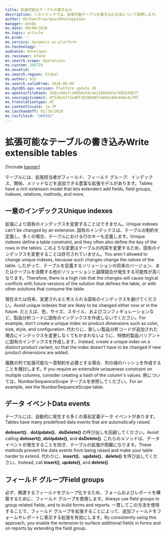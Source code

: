 ```yaml
---
title: 拡張可能なテーブルの書き込み
description: このトピックでは、拡張可能テーブルを書き込む方法について説明します。
author: MichaelFruergaardPontoppidan
manager: AnnBe
ms.date: 09/09/2018
ms.topic: article
ms.prod: ''
ms.service: dynamics-ax-platform
ms.technology: ''
audience: Developer
ms.reviewer: kfend
ms.search.scope: Operations
ms.custom: 268724
ms.assetid: ''
ms.search.region: Global
ms.author: mfp
ms.search.validFrom: 2018-09-09
ms.dyn365.ops.version: Platform update 20
ms.openlocfilehash: 358ccdda7c16056afdcab11804bd3e7485d35b7f
ms.sourcegitcommit: 0f530e5f72a40f383868957a6b5cb0e446e4c795
ms.translationtype: HT
ms.contentlocale: ja-JP
ms.lasthandoff: 01/29/2019
ms.locfileid: "369351"
---
```

# <a name="write-extensible-tables"></a><span data-ttu-id="32049-103">拡張可能なテーブルの書き込み</span><span class="sxs-lookup"><span data-stu-id="32049-103">Write extensible tables</span></span>
[!include [banner](../includes/banner.md)]

<span data-ttu-id="32049-104">テーブルには、拡張担当者がフィールド、フィールド グループ、インデックス、関係、メソッドなどを追加できる豊富な拡張モデルがあります。</span><span class="sxs-lookup"><span data-stu-id="32049-104">Tables have a rich extension model that lets extenders add fields, field groups, indexes, relations, methods, and more.</span></span>

## <a name="unique-indexes"></a><span data-ttu-id="32049-105">一意のインデックス</span><span class="sxs-lookup"><span data-stu-id="32049-105">Unique indexes</span></span>
<span data-ttu-id="32049-106">拡張により固有のインデックスを変更することはできません。</span><span class="sxs-lookup"><span data-stu-id="32049-106">Unique indexes can't be changed by an extension.</span></span> <span data-ttu-id="32049-107">固有のインデックスは、テーブルの制約を定義し、多くの場合、テーブルにおける行のキーも定義します。</span><span class="sxs-lookup"><span data-stu-id="32049-107">Unique indexes define a table constraint, and they often also define the key of the rows in the tables.</span></span> <span data-ttu-id="32049-108">このような変更はテーブルの内容を変更するため、固有のインデックスを変更することは許可されていません。</span><span class="sxs-lookup"><span data-stu-id="32049-108">You aren't allowed to change unique indexes, because such changes change the nature of the table.</span></span> <span data-ttu-id="32049-109">したがって、テーブルを定義するソリューションの将来のバージョン、またはテーブルを消費する他のソリューションと論理競合が発生する可能性が高くなります。</span><span class="sxs-lookup"><span data-stu-id="32049-109">Therefore, there is a high risk that the changes will cause logical conflicts with future versions of the solution that defines the table, or with other solutions that consume the table.</span></span>

<span data-ttu-id="32049-110">現在または将来、変更されると考えられる固有のインデックスを避けてください。</span><span class="sxs-lookup"><span data-stu-id="32049-110">Avoid unique indexes that are likely to be changed either now or in the future.</span></span> <span data-ttu-id="32049-111">たとえば、色、サイズ、スタイル、およびコンフィギュレーションなど、製品分析コードに固有のインデックスを作成しないでください。</span><span class="sxs-lookup"><span data-stu-id="32049-111">For example, don't create a unique index on product dimensions such as color, size, style, and configuration.</span></span> <span data-ttu-id="32049-112">代わりに、新しい製品分析コードが追加された場合にインデックスを変更しなくてもかまわないように、特徴的製品バリアントに固有のインデックスを作成します。</span><span class="sxs-lookup"><span data-stu-id="32049-112">Instead, create a unique index on a distinct product variant, so that the index doesn't have to be changed if new product dimensions are added.</span></span>

<span data-ttu-id="32049-113">複数の列で拡張可能な一意制約を必要とする場合、列の値のハッシュを作成することを検討します。</span><span class="sxs-lookup"><span data-stu-id="32049-113">If you require an extensible uniqueness constraint on multiple columns, consider creating a hash of the column's values.</span></span> <span data-ttu-id="32049-114">例については、NumberSequenceScope テーブルを参照してください。</span><span class="sxs-lookup"><span data-stu-id="32049-114">For an example, see the NumberSequenceScope table.</span></span>

## <a name="data-events"></a><span data-ttu-id="32049-115">データ イベント</span><span class="sxs-lookup"><span data-stu-id="32049-115">Data events</span></span>
<span data-ttu-id="32049-116">テーブルには、自動的に発生する多くの事前定義データ イベントがあります。</span><span class="sxs-lookup"><span data-stu-id="32049-116">Tables have many predefined data events that are automatically raised.</span></span>

<span data-ttu-id="32049-117">**doInsert()**、**doUpdate()**、**doDelete()** の呼び出しを回避してください。</span><span class="sxs-lookup"><span data-stu-id="32049-117">Avoid calling **doInsert()**, **doUpdate()**, and **doDelete()**.</span></span> <span data-ttu-id="32049-118">これらのメソッドは、データ イベントが発生することを防ぎ、テーブルの拡張が困難になります。</span><span class="sxs-lookup"><span data-stu-id="32049-118">These methods prevent the data events from being raised and make your table harder to extend.</span></span> <span data-ttu-id="32049-119">代わりに、**insert()**、**update()**、**delete()** を呼び出してください。</span><span class="sxs-lookup"><span data-stu-id="32049-119">Instead, call **insert()**, **update()**, and **delete()**.</span></span>

## <a name="field-groups"></a><span data-ttu-id="32049-120">フィールド グループ</span><span class="sxs-lookup"><span data-stu-id="32049-120">Field groups</span></span>
<span data-ttu-id="32049-121">必ず、関連するフィールドをグループ化するため、フォームおよびレポートを構築するために、フィールド グループを使用します。</span><span class="sxs-lookup"><span data-stu-id="32049-121">Always use field groups to group related fields, and to build forms and reports.</span></span> <span data-ttu-id="32049-122">一貫してこの方法を使用することで、フィールド グループを拡張することによって、追加フィールドをフォームやレポートに表示する拡張を有効にします。</span><span class="sxs-lookup"><span data-stu-id="32049-122">By consistently using this approach, you enable the extension to surface additional fields in forms and on reports by extending the field group.</span></span>
